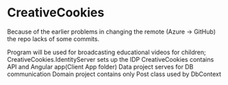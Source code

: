# CreativeCookies

Because of the earlier problems in changing the remote (Azure -> GitHub) the repo lacks of some commits.

Program will be used for broadcasting educational videos for children;
CreativeCookies.IdentityServer sets up the IDP
CreativeCookies contains API and Angular app(Client App folder)
Data project serves for DB communication
Domain project contains only Post class used by DbContext
